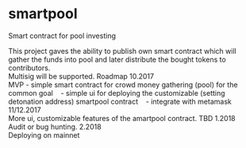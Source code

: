 # smartpool
Smart contract for pool investing

This project gaves the ability to publish own smart contract which will gather the funds into pool and later distribute the bought tokens to contributors.</br>
Multisig will be supported.
Roadmap
10.2017</br>
MVP - simple smart contract for crowd money gathering (pool) for the common goal
    - simple ui for deploying the customizable (setting detonation address) smartpool contract
    - integrate with metamask
11/12.2017</br>
More ui, customizable features of the amartpool contract. TBD
1.2018</br>
Audit or bug hunting.
2.2018</br>
Deploying on mainnet


